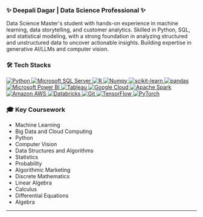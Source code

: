 ### ✨ Deepali Dagar | Data Science Professional ✨

Data Science Master's student with hands-on experience in machine learning, data storytelling, and customer analytics. Skilled in Python, SQL, and statistical modeling, with a strong foundation in analyzing structured and unstructured data to uncover actionable insights. Building expertise in generative AI/LLMs and computer vision.


### 🛠️ Tech Stacks

<p align="left">
  <a href="https://www.python.org" target="_blank" rel="noreferrer">
    <img src="https://img.shields.io/badge/Python-3776AB.svg?style=for-the-badge&logo=python&logoColor=white" alt="Python" />
  </a>
  <a href="https://www.microsoft.com/en-us/sql-server" target="_blank" rel="noreferrer">
    <img src="https://img.shields.io/badge/Microsoft%20SQL%20Server-CC2927?style=for-the-badge&logo=microsoftsqlserver&logoColor=white" alt="Microsoft SQL Server"/>
  </a>
  <a href="https://www.r-project.org/" target="_blank" rel="noreferrer">
    <img src="https://img.shields.io/badge/R-276DC3?style=for-the-badge&logo=r&logoColor=white" alt="R" />
  </a >
  <a href="https://numpy.org/" target="_blank" rel="noreferrer">
    <img src="https://img.shields.io/badge/Numpy-77B727?style=for-the-badge&logo=numpy&logoColor=white" alt="Numpy" />
  </a >
  <a href="https://scikit-learn.org/" target="_blank" rel="noreferrer">
    <img src="https://img.shields.io/badge/scikit_learn-F7931E?style=for-the-badge&logo=scikit-learn&logoColor=white" alt="scikit-learn" />
  </a >
  <a href="https://pandas.pydata.org/" target="_blank" rel="noreferrer">
    <img src="https://img.shields.io/badge/pandas-150458?style=for-the-badge&logo=pandas&logoColor=white" alt="pandas" />
  </a >
  <a href="https://powerbi.microsoft.com/" target="_blank" rel="noreferrer">
    <img src="https://img.shields.io/badge/Microsoft_Power_BI-F2C80F?style=for-the-badge&logo=microsoftpowerbi&logoColor=black" alt="Microsoft Power BI" />
  </a >
  <a href="https://www.tableau.com/" target="_blank" rel="noreferrer">
    <img src="https://img.shields.io/badge/Tableau-E2231A?style=for-the-badge&logo=tableau&logoColor=white" alt="Tableau" />
  </a >
  <a href="https://cloud.google.com/" target="_blank" rel="noreferrer">
    <img src="https://img.shields.io/badge/Google_Cloud-4285F4?style=for-the-badge&logo=googlecloud&logoColor=white" alt="Google Cloud" />
  </a >
  <a href="https://spark.apache.org/" target="_blank" rel="noreferrer">
    <img src="https://img.shields.io/badge/Apache_Spark-E25F00?style=for-the-badge&logo=apachespark&logoColor=white" alt="Apache Spark" />
  </a >
  <a href="https://aws.amazon.com/" target="_blank" rel="noreferrer">
    <img src="https://img.shields.io/badge/Amazon_AWS-232F3E?style=for-the-badge&logo=amazonaws&logoColor=white" alt="Amazon AWS" />
  </a >
  <a href="https://www.databricks.com/" target="_blank" rel="noreferrer">
    <img src="https://img.shields.io/badge/Databricks-FFAB21?style=for-the-badge&logo=databricks&logoColor=black" alt="Databricks" />
  </a >
  <a href="https://git-scm.com/" target="_blank" rel="noreferrer">
    <img src="https://img.shields.io/badge/Git-F05032?style=for-the-badge&logo=git&logoColor=white" alt="Git" />
  </a >
  <a href="https://www.tensorflow.org/" target="_blank" rel="noreferrer">
    <img src="https://img.shields.io/badge/TensorFlow-FF6F00?style=for-the-badge&logo=tensorflow&logoColor=white" alt="TensorFlow" />
  </a >
  <a href="https://pytorch.org/" target="_blank" rel="noreferrer">
    <img src="https://img.shields.io/badge/PyTorch-EE4C2C?style=for-the-badge&logo=pytorch&logoColor=white" alt="PyTorch" />
  </a >
</p>

### 🎓 Key Coursework

* Machine Learning
* Big Data and Cloud Computing
* Python
* Computer Vision
* Data Structures and Algorithms
* Statistics
* Probability
* Algorithmic Marketing
* Discrete Mathematics
* Linear Algebra
* Calculus
* Differential Equations
* Algebra
---

